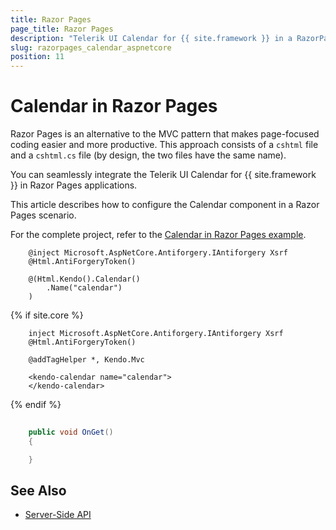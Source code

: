 ```yaml
---
title: Razor Pages
page_title: Razor Pages
description: "Telerik UI Calendar for {{ site.framework }} in a RazorPages application."
slug: razorpages_calendar_aspnetcore
position: 11
---
```


# Calendar in Razor Pages

Razor Pages is an alternative to the MVC pattern that makes page-focused coding easier and more productive. This approach consists of a `cshtml` file and a `cshtml.cs` file (by design, the two files have the same name). 

You can seamlessly integrate the Telerik UI Calendar for {{ site.framework }} in Razor Pages applications.

This article describes how to configure the Calendar component in a Razor Pages scenario.

For the complete project, refer to the [Calendar in Razor Pages example](https://github.com/telerik/ui-for-aspnet-core-examples/blob/master/Telerik.Examples.RazorPages/Telerik.Examples.RazorPages/Pages/Calendar/CalendarIndex.cshtml).


```HtmlHelper
    @inject Microsoft.AspNetCore.Antiforgery.IAntiforgery Xsrf
    @Html.AntiForgeryToken()

    @(Html.Kendo().Calendar()
        .Name("calendar")
    )

```

{% if site.core %}
```TagHelper
    inject Microsoft.AspNetCore.Antiforgery.IAntiforgery Xsrf
    @Html.AntiForgeryToken()

    @addTagHelper *, Kendo.Mvc

    <kendo-calendar name="calendar">
    </kendo-calendar>
```
{% endif %}

```C# PageModel
	
    public void OnGet()
    {

    }
```

## See Also

* [Server-Side API](/api/calendar)
